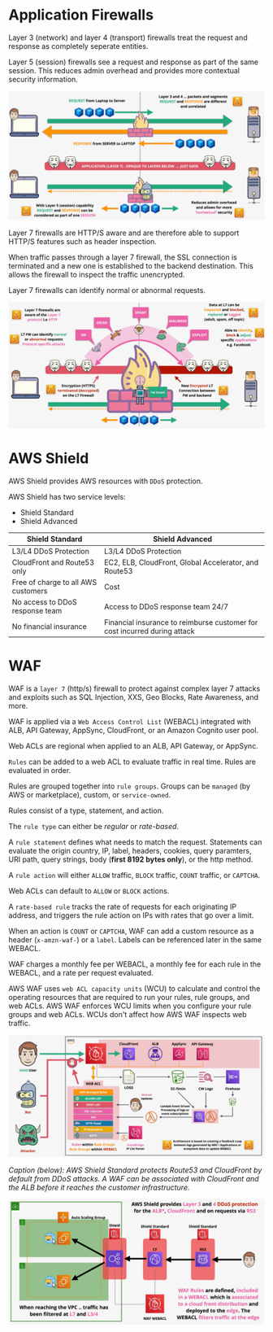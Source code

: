 # Application Firewalls

Layer 3 (network) and layer 4 (transport) firewalls treat the request and response as completely seperate entities.

Layer 5 (session) firewalls see a request and response as part of the same session. This reduces admin overhead and provides more contextual security information.

![Firewall - Layer 3, 4, 5](../static/images/firewall_345.png)

Layer 7 firewalls are HTTP/S aware and are therefore able to support HTTP/S features such as header inspection.

When traffic passes through a layer 7 firewall, the SSL connection is terminated and a new one is established to the backend destination. This allows the firewall to inspect the traffic unencrypted.

Layer 7 firewalls can identify normal or abnormal requests.

![Firewall - Layer 7](../static/images/firewall_7.png)

# AWS Shield

AWS Shield provides AWS resources with `DDoS` protection.

AWS Shield has two service levels:
- Shield Standard
- Shield Advanced

| Shield Standard | Shield Advanced |
| --- | --- |
| L3/L4 DDoS Protection | L3/L4 DDoS Protection |
| CloudFront and Route53 only | EC2, ELB, CloudFront, Global Accelerator, and Route53 |
| Free of charge to all AWS customers | Cost |
| No access to DDoS response team | Access to DDoS response team 24/7 |
| No financial insurance | Financial insurance to reimburse customer for cost incurred during attack |

# WAF

WAF is a `layer 7` (http/s) firewall to protect against complex layer 7 attacks and exploits such as SQL Injection, XXS, Geo Blocks, Rate Awareness, and more.

WAF is applied via a `Web Access Control List` (WEBACL) integrated with ALB, API Gateway, AppSync, CloudFront, or an Amazon Cognito user pool.

Web ACLs are regional when applied to an ALB, API Gateway, or AppSync.

`Rules` can be added to a web ACL to evaluate traffic in real time. Rules are evaluated in order. 

Rules are grouped together into `rule groups`. Groups can be `managed` (by AWS or marketplace), custom, or `service-owned`.

Rules consist of a type, statement, and action.

The `rule type` can either be *regular* or *rate-based*.

A `rule statement` defines what needs to match the request. Statements can evaluate the origin country, IP, label, headers, cookies, query paramters, URI path, query strings, body (**first 8192 bytes only**), or the http method.

A `rule action` will either `ALLOW` traffic, `BLOCK` traffic, `COUNT` traffic, or `CAPTCHA`.

Web ACLs can default to `ALLOW` or `BLOCK` actions.

A `rate-based rule` tracks the rate of requests for each originating IP address, and triggers the rule action on IPs with rates that go over a limit.

When an action is `COUNT` or `CAPTCHA`, WAF can add a custom resource as a header (`x-amzn-waf-`) or a `label`. Labels can be referenced later in the same WEBACL.

WAF charges a monthly fee per WEBACL, a monthly fee for each rule in the WEBACL, and a rate per request evaluated.

AWS WAF uses `web ACL capacity units` (WCU) to calculate and control the operating resources that are required to run your rules, rule groups, and web ACLs. AWS WAF enforces WCU limits when you configure your rule groups and web ACLs. WCUs don't affect how AWS WAF inspects web traffic.

![WAF](../static/images/waf.png)

*Caption (below): AWS Shield Standard protects Route53 and CloudFront by default from DDoS attacks. A WAF can be associated with CloudFront and the ALB before it reaches the customer infrastructure.*

![AWS Shield and WAF](../static/images/shieldwaf.png)
